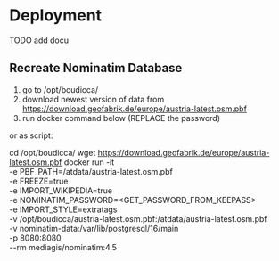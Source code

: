 # Deployment

TODO add docu



## Recreate Nominatim Database

1) go to /opt/boudicca/
2) download newest version of data from https://download.geofabrik.de/europe/austria-latest.osm.pbf
3) run docker command below (REPLACE the password)

or as script:

cd /opt/boudicca/
wget https://download.geofabrik.de/europe/austria-latest.osm.pbf
docker run -it \
  -e PBF_PATH=/atdata/austria-latest.osm.pbf \
  -e FREEZE=true \
  -e IMPORT_WIKIPEDIA=true \
  -e NOMINATIM_PASSWORD=<GET_PASSWORD_FROM_KEEPASS> \
  -e IMPORT_STYLE=extratags \
  -v /opt/boudicca/austria-latest.osm.pbf:/atdata/austria-latest.osm.pbf \
  -v nominatim-data:/var/lib/postgresql/16/main \
  -p 8080:8080 \
  --rm
  mediagis/nominatim:4.5